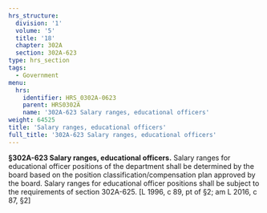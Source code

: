 ```yaml
---
hrs_structure:
  division: '1'
  volume: '5'
  title: '18'
  chapter: 302A
  section: 302A-623
type: hrs_section
tags:
  - Government
menu:
  hrs:
    identifier: HRS_0302A-0623
    parent: HRS0302A
    name: '302A-623 Salary ranges, educational officers'
weight: 64525
title: 'Salary ranges, educational officers'
full_title: '302A-623 Salary ranges, educational officers'
---
```

**§302A-623 Salary ranges, educational officers.** Salary ranges for educational officer positions of the department shall be determined by the board based on the position classification/compensation plan approved by the board. Salary ranges for educational officer positions shall be subject to the requirements of section 302A-625\. [L 1996, c 89, pt of §2; am L 2016, c 87, §2]
